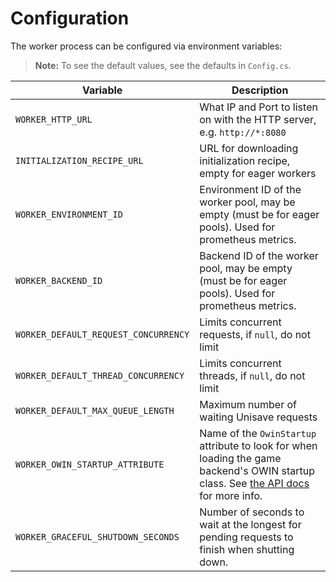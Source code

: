 # Configuration

The worker process can be configured via environment variables:

> **Note:** To see the default values, see the defaults in `Config.cs`.

| Variable                             | Description |
|--------------------------------------|-------------|
| `WORKER_HTTP_URL`                    | What IP and Port to listen on with the HTTP server, e.g. `http://*:8080` |
| `INITIALIZATION_RECIPE_URL`          | URL for downloading initialization recipe, empty for eager workers |
| `WORKER_ENVIRONMENT_ID`              | Environment ID of the worker pool, may be empty (must be for eager pools). Used for prometheus metrics. |
| `WORKER_BACKEND_ID`                  | Backend ID of the worker pool, may be empty (must be for eager pools). Used for prometheus metrics. |
| `WORKER_DEFAULT_REQUEST_CONCURRENCY` | Limits concurrent requests, if `null`, do not limit |
| `WORKER_DEFAULT_THREAD_CONCURRENCY`  | Limits concurrent threads, if `null`, do not limit |
| `WORKER_DEFAULT_MAX_QUEUE_LENGTH`    | Maximum number of waiting Unisave requests |
| `WORKER_OWIN_STARTUP_ATTRIBUTE`      | Name of the `OwinStartup` attribute to look for when loading the game backend's OWIN startup class. See [the API docs](api-game-backend.md) for more info. |
| `WORKER_GRACEFUL_SHUTDOWN_SECONDS`   | Number of seconds to wait at the longest for pending requests to finish when shutting down. |
